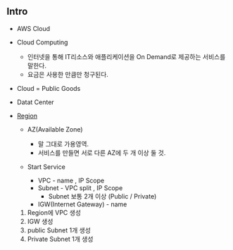 ## Intro
* AWS Cloud
* Cloud Computing
  * 인터넷을 통해 IT리소스와 애플리케이션을 On Demand로 제공하는 서비스를 말한다.
  * 요금은 사용한 만큼만 청구된다.
* Cloud = Public Goods

* Datat Center
* [Region](https://docs.aws.amazon.com/ko_kr/AWSEC2/latest/UserGuide/using-regions-availability-zones.html#concepts-regions-availability-zones)
  * AZ(Available Zone)
     * 말 그대로 가용영역.
     * 서비스를 만들면 서로 다른 AZ에 두 개 이상 둘 것.
     
  * Start Service
    * VPC - name , IP Scope
    * Subnet - VPC split , IP Scope
      * Subnet 보통 2개 이상 (Public / Private) 
    * IGW(Internet Gateway) - name
    
    
  1) Region에 VPC 생성
  2) IGW 생성
  3) public Subnet 1개 생성
  4) Private Subnet 1개 생성
    
